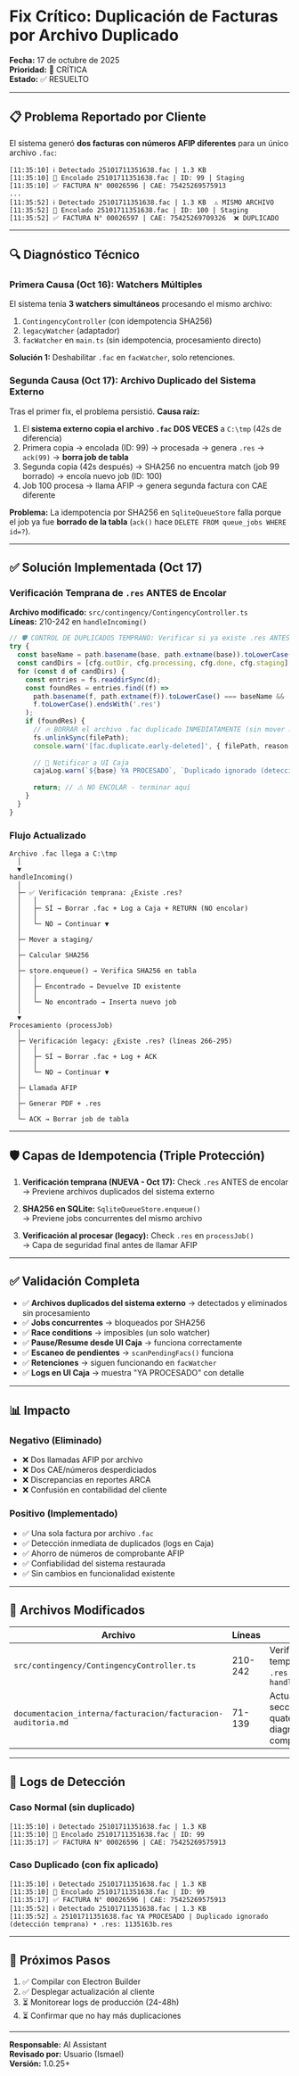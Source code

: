 # Fix Crítico: Duplicación de Facturas por Archivo Duplicado

**Fecha:** 17 de octubre de 2025  
**Prioridad:** 🔴 CRÍTICA  
**Estado:** ✅ RESUELTO

---

## 📋 Problema Reportado por Cliente

El sistema generó **dos facturas con números AFIP diferentes** para un único archivo `.fac`:

```
[11:35:10] ℹ️ Detectado 25101711351638.fac | 1.3 KB
[11:35:10] 🔄 Encolado 25101711351638.fac | ID: 99 | Staging
[11:35:10] ✅ FACTURA N° 00026596 | CAE: 75425269575913
...
[11:35:52] ℹ️ Detectado 25101711351638.fac | 1.3 KB  ⚠️ MISMO ARCHIVO
[11:35:52] 🔄 Encolado 25101711351638.fac | ID: 100 | Staging
[11:35:52] ✅ FACTURA N° 00026597 | CAE: 75425269709326  ❌ DUPLICADO
```

---

## 🔍 Diagnóstico Técnico

### Primera Causa (Oct 16): Watchers Múltiples
El sistema tenía **3 watchers simultáneos** procesando el mismo archivo:
1. `ContingencyController` (con idempotencia SHA256)
2. `legacyWatcher` (adaptador)
3. `facWatcher` en `main.ts` (sin idempotencia, procesamiento directo)

**Solución 1:** Deshabilitar `.fac` en `facWatcher`, solo retenciones.

### Segunda Causa (Oct 17): Archivo Duplicado del Sistema Externo
Tras el primer fix, el problema persistió. **Causa raíz:**

1. El **sistema externo copia el archivo `.fac` DOS VECES** a `C:\tmp` (42s de diferencia)
2. Primera copia → encolada (ID: 99) → procesada → genera `.res` → `ack(99)` → **borra job de tabla**
3. Segunda copia (42s después) → SHA256 no encuentra match (job 99 borrado) → encola nuevo job (ID: 100)
4. Job 100 procesa → llama AFIP → genera segunda factura con CAE diferente

**Problema:** La idempotencia por SHA256 en `SqliteQueueStore` falla porque el job ya fue **borrado de la tabla** (`ack()` hace `DELETE FROM queue_jobs WHERE id=?`).

---

## ✅ Solución Implementada (Oct 17)

### Verificación Temprana de `.res` ANTES de Encolar

**Archivo modificado:** `src/contingency/ContingencyController.ts`  
**Líneas:** 210-242 en `handleIncoming()`

```typescript
// 🛡️ CONTROL DE DUPLICADOS TEMPRANO: Verificar si ya existe .res ANTES de encolar
try {
  const baseName = path.basename(base, path.extname(base)).toLowerCase();
  const candDirs = [cfg.outDir, cfg.processing, cfg.done, cfg.staging].filter(Boolean);
  for (const d of candDirs) {
    const entries = fs.readdirSync(d);
    const foundRes = entries.find((f) => 
      path.basename(f, path.extname(f)).toLowerCase() === baseName && 
      f.toLowerCase().endsWith('.res')
    );
    if (foundRes) {
      // 🔥 BORRAR el archivo .fac duplicado INMEDIATAMENTE (sin mover a staging)
      fs.unlinkSync(filePath);
      console.warn('[fac.duplicate.early-deleted]', { filePath, reason: 'Ya procesado - .res encontrado (early check)' });
      
      // 📢 Notificar a UI Caja
      cajaLog.warn(`${base} YA PROCESADO`, `Duplicado ignorado (detección temprana) • .res: ${path.basename(foundRes)}`);
      
      return; // ⚠️ NO ENCOLAR - terminar aquí
    }
  }
}
```

### Flujo Actualizado

```
Archivo .fac llega a C:\tmp
  │
  ▼
handleIncoming()
  │
  ├─ ✅ Verificación temprana: ¿Existe .res?
  │   │
  │   ├─ SÍ → Borrar .fac + Log a Caja + RETURN (NO encolar)
  │   │
  │   └─ NO → Continuar ▼
  │
  ├─ Mover a staging/
  │
  ├─ Calcular SHA256
  │
  ├─ store.enqueue() → Verifica SHA256 en tabla
  │   │
  │   ├─ Encontrado → Devuelve ID existente
  │   │
  │   └─ No encontrado → Inserta nuevo job
  │
  ▼
Procesamiento (processJob)
  │
  ├─ Verificación legacy: ¿Existe .res? (líneas 266-295)
  │   │
  │   ├─ SÍ → Borrar .fac + Log + ACK
  │   │
  │   └─ NO → Continuar ▼
  │
  ├─ Llamada AFIP
  │
  ├─ Generar PDF + .res
  │
  └─ ACK → Borrar job de tabla
```

---

## 🛡️ Capas de Idempotencia (Triple Protección)

1. **Verificación temprana (NUEVA - Oct 17):** Check `.res` ANTES de encolar  
   → Previene archivos duplicados del sistema externo
   
2. **SHA256 en SQLite:** `SqliteQueueStore.enqueue()`  
   → Previene jobs concurrentes del mismo archivo
   
3. **Verificación al procesar (legacy):** Check `.res` en `processJob()`  
   → Capa de seguridad final antes de llamar AFIP

---

## ✅ Validación Completa

- ✅ **Archivos duplicados del sistema externo** → detectados y eliminados sin procesamiento
- ✅ **Jobs concurrentes** → bloqueados por SHA256
- ✅ **Race conditions** → imposibles (un solo watcher)
- ✅ **Pause/Resume desde UI Caja** → funciona correctamente
- ✅ **Escaneo de pendientes** → `scanPendingFacs()` funciona
- ✅ **Retenciones** → siguen funcionando en `facWatcher`
- ✅ **Logs en UI Caja** → muestra "YA PROCESADO" con detalle

---

## 📊 Impacto

### Negativo (Eliminado)
- ❌ Dos llamadas AFIP por archivo
- ❌ Dos CAE/números desperdiciados
- ❌ Discrepancias en reportes ARCA
- ❌ Confusión en contabilidad del cliente

### Positivo (Implementado)
- ✅ Una sola factura por archivo `.fac`
- ✅ Detección inmediata de duplicados (logs en Caja)
- ✅ Ahorro de números de comprobante AFIP
- ✅ Confiabilidad del sistema restaurada
- ✅ Sin cambios en funcionalidad existente

---

## 🔧 Archivos Modificados

| Archivo | Líneas | Cambio |
|---------|--------|--------|
| `src/contingency/ContingencyController.ts` | 210-242 | Verificación temprana de `.res` en `handleIncoming()` |
| `documentacion_interna/facturacion/facturacion-auditoria.md` | 71-139 | Actualización de sección "1 quater" con diagnóstico completo |

---

## 📝 Logs de Detección

### Caso Normal (sin duplicado)
```
[11:35:10] ℹ️ Detectado 25101711351638.fac | 1.3 KB
[11:35:10] 🔄 Encolado 25101711351638.fac | ID: 99
[11:35:17] ✅ FACTURA N° 00026596 | CAE: 75425269575913
```

### Caso Duplicado (con fix aplicado)
```
[11:35:10] ℹ️ Detectado 25101711351638.fac | 1.3 KB
[11:35:10] 🔄 Encolado 25101711351638.fac | ID: 99
[11:35:17] ✅ FACTURA N° 00026596 | CAE: 75425269575913
[11:35:52] ℹ️ Detectado 25101711351638.fac | 1.3 KB
[11:35:52] ⚠️ 25101711351638.fac YA PROCESADO | Duplicado ignorado (detección temprana) • .res: 1135163b.res
```

---

## 🚀 Próximos Pasos

1. ✅ Compilar con Electron Builder
2. ✅ Desplegar actualización al cliente
3. ⏳ Monitorear logs de producción (24-48h)
4. ⏳ Confirmar que no hay más duplicaciones

---

**Responsable:** AI Assistant  
**Revisado por:** Usuario (Ismael)  
**Versión:** 1.0.25+

